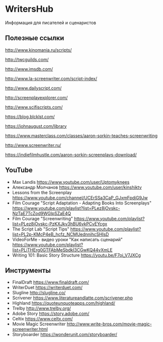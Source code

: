 # WritersHub
Информация для писателей и сценаристов

## Полезные ссылки

http://www.kinomania.ru/scripts/

http://twcguilds.com/

http://www.imsdb.com/

http://www.la-screenwriter.com/script-index/

http://www.dailyscript.com/

http://screenplayexplorer.com/

http://www.scifiscripts.com/

https://blog.blcklst.com/

https://johnaugust.com/library

https://www.masterclass.com/classes/aaron-sorkin-teaches-screenwriting

http://www.screenwriter.ru/

https://indiefilmhustle.com/aaron-sorkin-screenplays-download/

## YouTube

- Max Landis https://www.youtube.com/user/Uptomyknees
- Александр Молчанов https://www.youtube.com/user/kinshiktv
- Lessons from the Screenplay https://www.youtube.com/channel/UCErSSa3CaP_GJxmFpdjG9Jw
- Film Courage "Script Adaptation - Adapting Books Into Screenplays" https://www.youtube.com/playlist?list=PLez8jOvskc-NzTaE7TcZod9WGlpSZaE4Q
- Film Courage "Screenwriting" https://www.youtube.com/playlist?list=PLez8jOvskc-PzKXJkv3hBU6vkPCvEYcgx
- The Script Lab "Script Tips" https://www.youtube.com/playlist?list=PL2p-KMcP4eB_hcfz_NCMUednnihcSHIsD
- VideoForMe - видео уроки "Как написать сценарий" https://www.youtube.com/playlist?list=PLiTHErg0GTFAbMeSbdkI3CGwKQ44vXmLE
- Writing 101: Basic Story Structure https://youtu.be/F7oi_V7JXCg

## Инструменты
- FinalDraft https://www.finaldraft.com/
- WriterDuet https://writerduet.com/
- Slugline http://slugline.co/
- Scrivener https://www.literatureandlatte.com/scrivener.php
- Highland https://quoteunquoteapps.com/highland/
- Trelby http://www.trelby.org/
- Adobe Story https://story.adobe.com/
- Celtix https://www.celtx.com/
- Movie Magic Screenwriter http://www.write-bros.com/movie-magic-screenwriter.html
- Storyboarder https://wonderunit.com/storyboarder/

